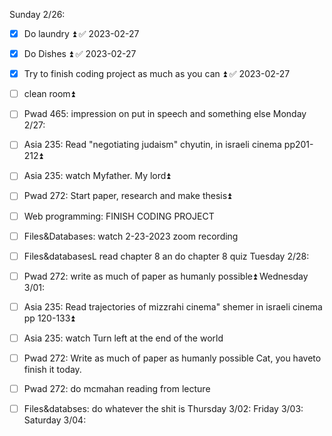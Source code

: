 Sunday 2/26:
- [x] Do laundry ⏫ ✅ 2023-02-27
- [x] Do Dishes ⏫ ✅ 2023-02-27
- [x] Try to finish coding project as much as you can ⏫ ✅ 2023-02-27
- [ ] clean room⏫ 
- [ ] Pwad 465: impression on put in speech and something else 
Monday 2/27:
 - [ ] Asia 235: Read "negotiating judaism" chyutin, in israeli cinema pp201-212⏫ 
 - [ ] Asia 235: watch Myfather. My lord⏫ 
 - [ ] Pwad 272: Start paper, research and make thesis⏫  
 - [ ] Web programming: FINISH CODING PROJECT
 - [ ] Files&Databases: watch 2-23-2023 zoom recording
 - [ ] Files&databasesL read chapter 8 an do chapter 8 quiz
Tuesday 2/28:
- [ ] Pwad 272: write as much of paper as humanly possible⏫ 
Wednesday 3/01:
- [ ] Asia 235: Read trajectories of mizzrahi cinema" shemer in israeli cinema pp 120-133⏫ 
- [ ] Asia 235: watch Turn left at the end of the world
- [ ] Pwad 272: Write as much of paper as humanly possible Cat, you haveto finish it today. 
- [ ] Pwad 272: do mcmahan reading from lecture
- [ ] Files&databses: do whatever the shit is
Thursday 3/02:
Friday 3/03:
Saturday 3/04:

